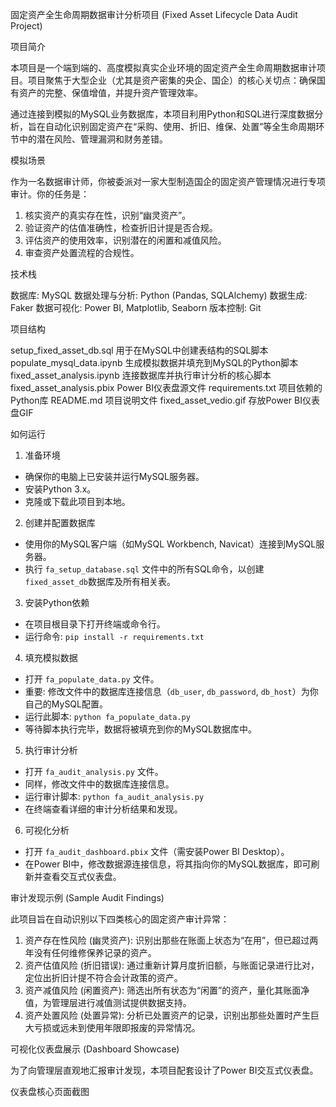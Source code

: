  固定资产全生命周期数据审计分析项目 (Fixed Asset Lifecycle Data Audit Project)

 项目简介

本项目是一个端到端的、高度模拟真实企业环境的固定资产全生命周期数据审计项目。项目聚焦于大型企业（尤其是资产密集的央企、国企）的核心关切点：确保国有资产的完整、保值增值，并提升资产管理效率。

通过连接到模拟的MySQL业务数据库，本项目利用Python和SQL进行深度数据分析，旨在自动化识别固定资产在“采购、使用、折旧、维保、处置”等全生命周期环节中的潜在风险、管理漏洞和财务差错。

模拟场景

作为一名数据审计师，你被委派对一家大型制造国企的固定资产管理情况进行专项审计。你的任务是：
1.  核实资产的真实存在性，识别“幽灵资产”。
2.  验证资产的估值准确性，检查折旧计提是否合规。
3.  评估资产的使用效率，识别潜在的闲置和减值风险。
4.  审查资产处置流程的合规性。

 技术栈

数据库: MySQL
数据处理与分析: Python (Pandas, SQLAlchemy)
数据生成: Faker
数据可视化: Power BI, Matplotlib, Seaborn
版本控制: Git

 项目结构


setup_fixed_asset_db.sql       用于在MySQL中创建表结构的SQL脚本
populate_mysql_data.ipynb      生成模拟数据并填充到MySQL的Python脚本
fixed_asset_analysis.ipynb     连接数据库并执行审计分析的核心脚本
fixed_asset_analysis.pbix      Power BI仪表盘源文件
requirements.txt               项目依赖的Python库
README.md                      项目说明文件
fixed_asset_vedio.gif          存放Power BI仪表盘GIF


如何运行

 1. 准备环境
- 确保你的电脑上已安装并运行MySQL服务器。
- 安装Python 3.x。
- 克隆或下载此项目到本地。

2. 创建并配置数据库
- 使用你的MySQL客户端（如MySQL Workbench, Navicat）连接到MySQL服务器。
- 执行 `fa_setup_database.sql` 文件中的所有SQL命令，以创建`fixed_asset_db`数据库及所有相关表。

 3. 安装Python依赖
- 在项目根目录下打开终端或命令行。
- 运行命令: `pip install -r requirements.txt`

 4. 填充模拟数据
- 打开 `fa_populate_data.py` 文件。
- 重要: 修改文件中的数据库连接信息（`db_user`, `db_password`, `db_host`）为你自己的MySQL配置。
- 运行此脚本: `python fa_populate_data.py`
- 等待脚本执行完毕，数据将被填充到你的MySQL数据库中。

5. 执行审计分析
- 打开 `fa_audit_analysis.py` 文件。
- 同样，修改文件中的数据库连接信息。
- 运行审计脚本: `python fa_audit_analysis.py`
- 在终端查看详细的审计分析结果和发现。

 6. 可视化分析
- 打开 `fa_audit_dashboard.pbix` 文件（需安装Power BI Desktop）。
- 在Power BI中，修改数据源连接信息，将其指向你的MySQL数据库，即可刷新并查看交互式仪表盘。

审计发现示例 (Sample Audit Findings)

此项目旨在自动识别以下四类核心的固定资产审计异常：

1. 资产存在性风险 (幽灵资产): 识别出那些在账面上状态为“在用”，但已超过两年没有任何维修保养记录的资产。
2. 资产估值风险 (折旧错误): 通过重新计算月度折旧额，与账面记录进行比对，定位出折旧计提不符合会计政策的资产。
3. 资产减值风险 (闲置资产): 筛选出所有状态为“闲置”的资产，量化其账面净值，为管理层进行减值测试提供数据支持。
4. 资产处置风险 (处置异常): 分析已处置资产的记录，识别出那些处置时产生巨大亏损或远未到使用年限即报废的异常情况。

可视化仪表盘展示 (Dashboard Showcase)

为了向管理层直观地汇报审计发现，本项目配套设计了Power BI交互式仪表盘。



 仪表盘核心页面截图


